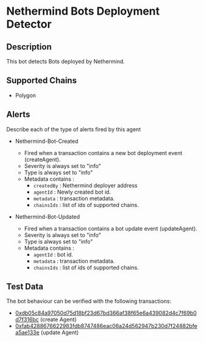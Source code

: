 # Nethermind Bots Deployment Detector

## Description

This bot detects Bots deployed by Nethermind.

## Supported Chains

- Polygon

## Alerts

Describe each of the type of alerts fired by this agent

- Nethermind-Bot-Created
  - Fired when a transaction contains a new bot deployment event (createAgent).
  - Severity is always set to "info" 
  - Type is always set to "info" 
  - Metadata contains :
    - `createdBy` : Nethermind deployer address
    - `agentId` : Newly created bot id.
    - `metadata` : transaction metadata.
    - `chainsIds` : list of ids of supported chains.

- Nethermind-Bot-Updated
  - Fired when a transaction contains a bot update event (updateAgent).
  - Severity is always set to "info" 
  - Type is always set to "info" 
  - Metadata contains : 
    - `agentId` : bot id.
    - `metadata` : transaction metadata.
    - `chainsIds` : list of ids of supported chains.

## Test Data

The bot behaviour can be verified with the following transactions:

- [0xdb05c84a97050d75d18bf23d67bd366af38f65e6a439082d4c7f69b0d7f316bc](https://polygonscan.com/tx/0xdb05c84a97050d75d18bf23d67bd366af38f65e6a439082d4c7f69b0d7f316bc) (create Agent)
- [0xfab4288676622983fdb8747486eac06a24d562947b230d7f24882bfea5ae133e](https://polygonscan.com/tx/0xfab4288676622983fdb8747486eac06a24d562947b230d7f24882bfea5ae133e) (update Agent)
